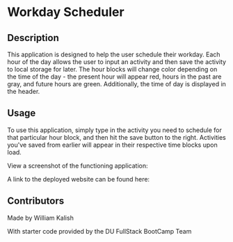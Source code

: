 # Workday Scheduler

## Description
This application is designed to help the user schedule their workday. Each hour of the day allows the user to input an activity and then save the activity to local storage for later. The hour blocks will change color depending on the time of the day - the present hour will appear red, hours in the past are gray, and future hours are green. Additionally, the time of day is displayed in the header.

## Usage
To use this application, simply type in the activity you need to schedule for that particular hour block, and then hit the save button to the right. Activities you've saved from earlier will appear in their respective time blocks upon load. 

View a screenshot of the functioning application:

A link to the deployed website can be found here:

## Contributors
Made by William Kalish

With starter code provided by the DU FullStack BootCamp Team